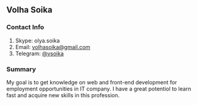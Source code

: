 ## Volha Soika

### Contact Info
1. Skype: olya.soika
2. Email: volhasoika@gmail.com
3. Telegram: [@vsoika](https://t.me/vsoika)

### Summary

My goal is to get knowledge on web and front-end development for employment opportunities in IT company. I have a great potentiol to learn fast and acquire new skills in this profession. 

